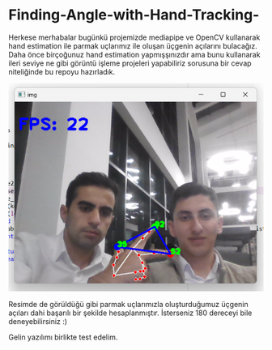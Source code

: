 # Finding-Angle-with-Hand-Tracking-
  Herkese merhabalar bugünkü projemizde mediapipe ve  OpenCV kullanarak hand estimation ile parmak uçlarımız ile oluşan üçgenin açılarını bulacağız.
  Daha önce birçoğunuz hand estimation yapmışşınızdır ama bunu kullanarak ileri seviye ne gibi görüntü işleme projeleri yapabiliriz sorusuna bir cevap niteliğinde bu repoyu hazırladık.

<img src="./finding_angle.png" alt="Finding Angle" width="720">

Resimde de görüldüğü gibi parmak uçlarımızla oluşturduğumuz üçgenin açıları dahi başarılı bir şekilde hesaplanmıştır. İsterseniz 180 dereceyi bile deneyebilirsiniz :)

Gelin yazılımı birlikte test edelim.
